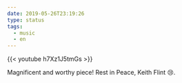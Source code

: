 ```yaml
---
date: 2019-05-26T23:19:26
type: status
tags:
  - music
  - en
---
```


{{< youtube h7Xz1J5tmGs >}}

Magnificent and worthy piece! Rest in Peace, Keith Flint 😢.
